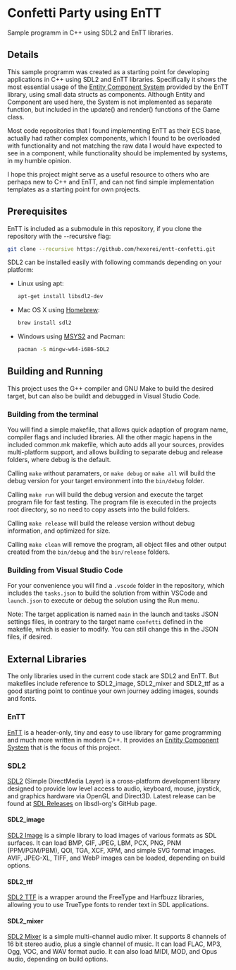 # Confetti Party using EnTT
Sample programm in C++ using SDL2 and EnTT libraries.

## Details

This sample programm was created as a starting point for developing applications in C++ using SDL2 and EnTT libraries.
Specifically it shows the most essential usage of the [Entity Component System](https://en.wikipedia.org/wiki/Entity_component_system) provided by the EnTT library, using small data structs as components. Although Entity and Component are used here, the System is not implemented as separate function, but included in the update() and render() functions of the Game class.

Most code repositories that I found implementing EnTT as their ECS base, actually had rather complex components, which I found to be overloaded with functionality and not matching the raw data I would have expected to see in a component, while functionality should be implemented by systems, in my humble opinion.

I hope this project might serve as a useful resource to others who are perhaps new to C++ and EnTT, and can not find simple implementation templates as a starting point for own projects.

## Prerequisites

EnTT is included as a submodule in this repository, if you clone the repository with the --recursive flag:

```bash
git clone --recursive https://github.com/hexerei/entt-confetti.git
```

SDL2 can be installed easily with following commands depending on your platform:

- Linux using apt:
  ```bash
  apt-get install libsdl2-dev
  ```
- Mac OS X using [Homebrew](https://brew.sh):
  ```bash
  brew install sdl2
  ```
- Windows using [MSYS2](https://www.msys2.org) and Pacman:
  ```bash
  pacman -S mingw-w64-i686-SDL2
  ```

## Building and Running

This project uses the G++ compiler and GNU Make to build the desired target, but can also be buildt and debugged in Visual Studio Code.

### Building from the terminal

You will find a simple makefile, that allows quick adaption of program name, compiler flags and included libraries. All the other magic hapens in the included common.mk makefile, which auto adds all your sources, provides multi-platform support, and allows building to separate debug and release folders, where debug is the default.

Calling `make` without paramaters, or `make debug` or `make all` will build the debug version for your target environment into the `bin/debug` folder.

Calling `make run` will build the debug version and execute the target program file for fast testing. The program file is executed in the projects root directory, so no need to copy assets into the build folders.

Calling `make release` will build the release version without debug information, and optimized for size.

Calling `make clean` will remove the program, all object files and other output created from the `bin/debug` and the `bin/release` folders.

### Building from Visual Studio Code

For your convenience you will find a `.vscode` folder in the repository, which includes the `tasks.json` to build the solution from within VSCode and `launch.json` to execute or debug the solution using the Run menu.

Note: The target application is named `main` in the launch and tasks JSON settings files, in contrary to the target name `confetti` defined in the makefile, which is easier to modify. You can still change this in the JSON files, if desired.

## External Libraries

The only libraries used in the current code stack are SDL2 and EnTT. But makefiles include reference to SDL2_image, SDL2_mixer and SDL2_ttf as a good starting point to continue your own journey adding images, sounds and fonts.

### EnTT
[EnTT](https://github.com/skypjack/entt) is a header-only, tiny and easy to use library for game programming and much more written in modern C++. It provides an [Enitity Component System](https://en.wikipedia.org/wiki/Entity_component_system) that is the focus of this project.

### SDL2
[SDL2](https://www.libsdl.org) (Simple DirectMedia Layer) is a cross-platform development library designed to provide low level access to audio, keyboard, mouse, joystick, and graphics hardware via OpenGL and Direct3D. Latest release can be found at [SDL Releases](https://github.com/libsdl-org/SDL/releases) on libsdl-org's GitHub page.

#### SDL2_image
[SDL2 Image](https://github.com/libsdl-org/SDL_image/releases) is a simple library to load images of various formats as SDL surfaces. It can load BMP, GIF, JPEG, LBM, PCX, PNG, PNM (PPM/PGM/PBM), QOI, TGA, XCF, XPM, and simple SVG format images. AVIF, JPEG-XL, TIFF, and WebP images can be loaded, depending on build options.

#### SDL2_ttf
[SDL2 TTF](https://github.com/libsdl-org/SDL_ttf/releases) is a wrapper around the FreeType and Harfbuzz libraries, allowing you to use TrueType fonts to render text in SDL applications.

#### SDL2_mixer
[SDL2 Mixer](https://github.com/libsdl-org/SDL_mixer/releases) is a simple multi-channel audio mixer. It supports 8 channels of 16 bit stereo audio, plus a single channel of music. It can load FLAC, MP3, Ogg, VOC, and WAV format audio. It can also load MIDI, MOD, and Opus audio, depending on build options.
